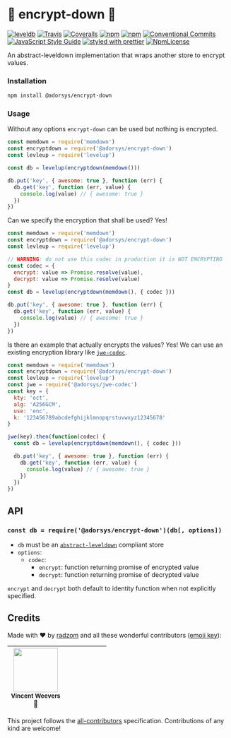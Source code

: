 # :closed_lock_with_key: encrypt-down :closed_lock_with_key:

[![leveldb](http://leveldb.org/img/badge.svg)](https://github.com/level/awesome)
[![Travis](https://img.shields.io/travis/adorsys/encrypt-down.svg)](https://travis-ci.org/adorsys/encrypt-down)
[![Coveralls](https://img.shields.io/coveralls/adorsys/encrypt-down.svg)](https://coveralls.io/github/adorsys/encrypt-down)
[![npm](https://img.shields.io/npm/v/@adorsys/encrypt-down.svg)](https://www.npmjs.com/package/@adorsys/encrypt-down)
[![npm](https://img.shields.io/npm/dt/@adorsys/encrypt-down.svg)](https://www.npmjs.com/package/@adorsys/encrypt-down)
[![Conventional Commits](https://img.shields.io/badge/Conventional_Commits-1.0.0-yellow.svg)](https://conventionalcommits.org)
[![JavaScript Style Guide](https://img.shields.io/badge/code_style-standard-brightgreen.svg)](https://standardjs.com)
[![styled with prettier](https://img.shields.io/badge/styled_with-prettier-ff69b4.svg)](https://github.com/prettier/prettier#readme)
[![NpmLicense](https://img.shields.io/npm/l/encrypt-down.svg)](https://github.com/adorsys/encrypt-down/blob/master/LICENSE)

An abstract-leveldown implementation that wraps another store to encrypt values.

### Installation

```bash
npm install @adorsys/encrypt-down
```

### Usage

Without any options `encrypt-down` can be used but nothing is encrypted.
```js
const memdown = require('memdown')
const encryptdown = require('@adorsys/encrypt-down')
const levleup = require('levelup')

const db = levelup(encryptdown(memdown()))

db.put('key', { awesome: true }, function (err) {
  db.get('key', function (err, value) {
    console.log(value) // { awesome: true }
  })
})
```

Can we specify the encryption that shall be used? Yes!
```js
const memdown = require('memdown')
const encryptdown = require('@adorsys/encrypt-down')
const levleup = require('levelup')

// WARNING: do not use this codec in production it is NOT ENCRYPTING
const codec = {
  encrypt: value => Promise.resolve(value),
  decrypt: value => Promise.resolve(value)
}
const db = levelup(encryptdown(memdown(), { codec }))

db.put('key', { awesome: true }, function (err) {
  db.get('key', function (err, value) {
    console.log(value) // { awesome: true }
  })
})
```

Is there an example that actually encrypts the values? Yes!
We can use an existing encryption library like [`jwe-codec`](https://github.com/adorsys/jwe-codec).
```js
const memdown = require('memdown')
const encryptdown = require('@adorsys/encrypt-down')
const levleup = require('levelup')
const jwe = require('@adorsys/jwe-codec')
const key = {
  kty: 'oct',
  alg: 'A256GCM',
  use: 'enc',
  k: '123456789abcdefghijklmnopqrstuvwxyz12345678'
}

jwe(key).then(function(codec) {
  const db = levelup(encryptdown(memdown(), { codec }))

  db.put('key', { awesome: true }, function (err) {
    db.get('key', function (err, value) {
      console.log(value) // { awesome: true }
    })
  })
})
```

## API

### `const db = require('@adorsys/encrypt-down')(db[, options])`

-   `db` must be an [`abstract-leveldown`](https://github.com/level/abstract-leveldown) compliant store
-   `options`:
    -   `codec`:
        -   `encrypt`: function returning promise of encrypted value 
        -   `decrypt`: function returning promise of decrypted value

`encrypt` and `decrypt` both default to identity function when not explicitly specified.

## Credits

Made with :heart: by [radzom](https://github.com/radzom) and all these wonderful contributors ([emoji key](https://github.com/kentcdodds/all-contributors#emoji-key)):

<!-- ALL-CONTRIBUTORS-LIST:START - Do not remove or modify this section -->
<!-- prettier-ignore -->
| <img src="https://avatars.githubusercontent.com/u/3055345?v=3" width="100px;"/><br /><sub><b>Vincent Weevers</b></sub><br />:speech_balloon: | | | | | | |
| :---: | :---: | :---: | :---: | :---: | :---: | :---: |
<!-- ALL-CONTRIBUTORS-LIST:END -->

This project follows the [all-contributors](https://github.com/kentcdodds/all-contributors) specification. Contributions of any kind are welcome!
